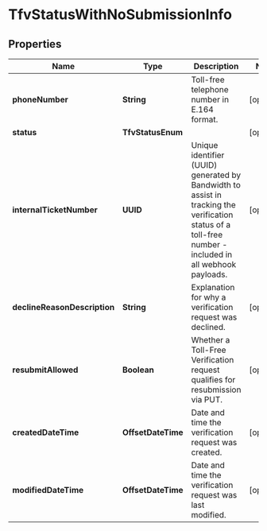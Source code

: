 

# TfvStatusWithNoSubmissionInfo


## Properties

| Name | Type | Description | Notes |
|------------ | ------------- | ------------- | -------------|
|**phoneNumber** | **String** | Toll-free telephone number in E.164 format. |  [optional] |
|**status** | **TfvStatusEnum** |  |  [optional] |
|**internalTicketNumber** | **UUID** | Unique identifier (UUID) generated by Bandwidth to assist in tracking the verification status of a toll-free number - included in all webhook payloads. |  [optional] |
|**declineReasonDescription** | **String** | Explanation for why a verification request was declined. |  [optional] |
|**resubmitAllowed** | **Boolean** | Whether a Toll-Free Verification request qualifies for resubmission via PUT. |  [optional] |
|**createdDateTime** | **OffsetDateTime** | Date and time the verification request was created. |  [optional] |
|**modifiedDateTime** | **OffsetDateTime** | Date and time the verification request was last modified. |  [optional] |



